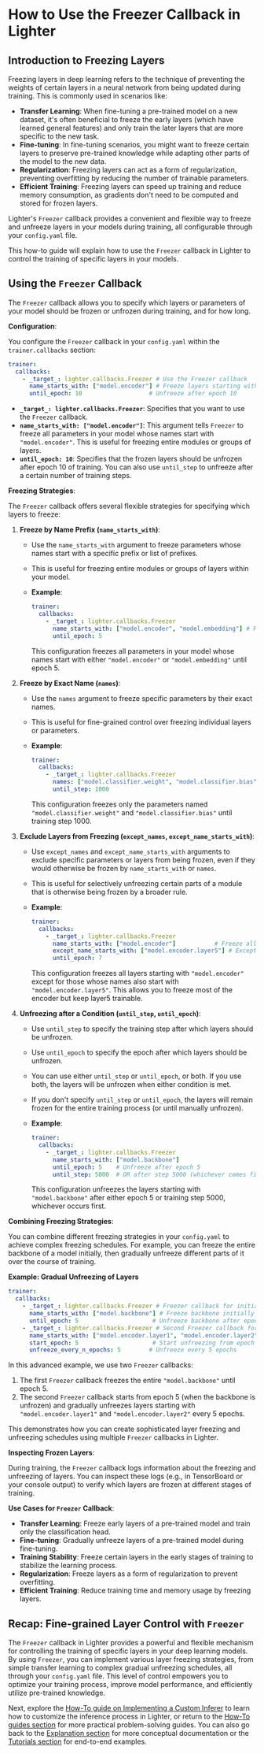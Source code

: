 # How to Use the Freezer Callback in Lighter

## Introduction to Freezing Layers

Freezing layers in deep learning refers to the technique of preventing the weights of certain layers in a neural network from being updated during training. This is commonly used in scenarios like:

*   **Transfer Learning**: When fine-tuning a pre-trained model on a new dataset, it's often beneficial to freeze the early layers (which have learned general features) and only train the later layers that are more specific to the new task.
*   **Fine-tuning**: In fine-tuning scenarios, you might want to freeze certain layers to preserve pre-trained knowledge while adapting other parts of the model to the new data.
*   **Regularization**: Freezing layers can act as a form of regularization, preventing overfitting by reducing the number of trainable parameters.
*   **Efficient Training**: Freezing layers can speed up training and reduce memory consumption, as gradients don't need to be computed and stored for frozen layers.

Lighter's `Freezer` callback provides a convenient and flexible way to freeze and unfreeze layers in your models during training, all configurable through your `config.yaml` file.

This how-to guide will explain how to use the `Freezer` callback in Lighter to control the training of specific layers in your models.

## Using the `Freezer` Callback

The `Freezer` callback allows you to specify which layers or parameters of your model should be frozen or unfrozen during training, and for how long.

**Configuration**:

You configure the `Freezer` callback in your `config.yaml` within the `trainer.callbacks` section:

```yaml title="config.yaml"
trainer:
  callbacks:
    - _target_: lighter.callbacks.Freezer # Use the Freezer callback
      name_starts_with: ["model.encoder"] # Freeze layers starting with "model.encoder"
      until_epoch: 10                   # Unfreeze after epoch 10
```

*   **`_target_: lighter.callbacks.Freezer`**: Specifies that you want to use the `Freezer` callback.
*   **`name_starts_with: ["model.encoder"]`**: This argument tells `Freezer` to freeze all parameters in your model whose names start with `"model.encoder"`. This is useful for freezing entire modules or groups of layers.
*   **`until_epoch: 10`**: Specifies that the frozen layers should be unfrozen after epoch 10 of training. You can also use `until_step` to unfreeze after a certain number of training steps.

**Freezing Strategies**:

The `Freezer` callback offers several flexible strategies for specifying which layers to freeze:

1.  **Freeze by Name Prefix (`name_starts_with`)**:

    *   Use the `name_starts_with` argument to freeze parameters whose names start with a specific prefix or list of prefixes.
    *   This is useful for freezing entire modules or groups of layers within your model.
    *   **Example**:

        ```yaml title="config.yaml"
        trainer:
          callbacks:
            - _target_: lighter.callbacks.Freezer
              name_starts_with: ["model.encoder", "model.embedding"] # Freeze encoder and embedding layers
              until_epoch: 5
        ```

        This configuration freezes all parameters in your model whose names start with either `"model.encoder"` or `"model.embedding"` until epoch 5.

2.  **Freeze by Exact Name (`names`)**:

    *   Use the `names` argument to freeze specific parameters by their exact names.
    *   This is useful for fine-grained control over freezing individual layers or parameters.
    *   **Example**:

        ```yaml title="config.yaml"
        trainer:
          callbacks:
            - _target_: lighter.callbacks.Freezer
              names: ["model.classifier.weight", "model.classifier.bias"] # Freeze classifier layer weights and bias
              until_step: 1000
        ```

        This configuration freezes only the parameters named `"model.classifier.weight"` and `"model.classifier.bias"` until training step 1000.

3.  **Exclude Layers from Freezing (`except_names`, `except_name_starts_with`)**:

    *   Use `except_names` and `except_name_starts_with` arguments to exclude specific parameters or layers from being frozen, even if they would otherwise be frozen by `name_starts_with` or `names`.
    *   This is useful for selectively unfreezing certain parts of a module that is otherwise being frozen by a broader rule.
    *   **Example**:

        ```yaml title="config.yaml"
        trainer:
          callbacks:
            - _target_: lighter.callbacks.Freezer
              name_starts_with: ["model.encoder"]           # Freeze all encoder layers
              except_name_starts_with: ["model.encoder.layer5"] # Except layers starting with "model.encoder.layer5"
              until_epoch: 7
        ```

        This configuration freezes all layers starting with `"model.encoder"` except for those whose names also start with `"model.encoder.layer5"`. This allows you to freeze most of the encoder but keep layer5 trainable.

4.  **Unfreezing after a Condition (`until_step`, `until_epoch`)**:

    *   Use `until_step` to specify the training step after which layers should be unfrozen.
    *   Use `until_epoch` to specify the epoch after which layers should be unfrozen.
    *   You can use either `until_step` or `until_epoch`, or both. If you use both, the layers will be unfrozen when either condition is met.
    *   If you don't specify `until_step` or `until_epoch`, the layers will remain frozen for the entire training process (or until manually unfrozen).
    *   **Example**:

        ```yaml title="config.yaml"
        trainer:
          callbacks:
            - _target_: lighter.callbacks.Freezer
              name_starts_with: ["model.backbone"]
              until_epoch: 5    # Unfreeze after epoch 5
              until_step: 5000  # OR after step 5000 (whichever comes first)
        ```

        This configuration unfreezes the layers starting with `"model.backbone"` after either epoch 5 or training step 5000, whichever occurs first.

**Combining Freezing Strategies**:

You can combine different freezing strategies in your `config.yaml` to achieve complex freezing schedules. For example, you can freeze the entire backbone of a model initially, then gradually unfreeze different parts of it over the course of training.

**Example: Gradual Unfreezing of Layers**

```yaml title="config.yaml"
trainer:
  callbacks:
    - _target_: lighter.callbacks.Freezer # Freezer callback for initial freezing
      name_starts_with: ["model.backbone"] # Freeze backbone initially
      until_epoch: 5                     # Unfreeze backbone after epoch 5
    - _target_: lighter.callbacks.Freezer # Second Freezer callback for gradual unfreezing
      name_starts_with: ["model.encoder.layer1", "model.encoder.layer2"] # Gradually unfreeze layer1 and layer2
      start_epoch: 5                     # Start unfreezing from epoch 5 (after backbone is unfrozen)
      unfreeze_every_n_epochs: 5        # Unfreeze every 5 epochs
```

In this advanced example, we use two `Freezer` callbacks:

1.  The first `Freezer` callback freezes the entire `"model.backbone"` until epoch 5.
2.  The second `Freezer` callback starts from epoch 5 (when the backbone is unfrozen) and gradually unfreezes layers starting with `"model.encoder.layer1"` and `"model.encoder.layer2"` every 5 epochs.

This demonstrates how you can create sophisticated layer freezing and unfreezing schedules using multiple `Freezer` callbacks in Lighter.

**Inspecting Frozen Layers**:

During training, the `Freezer` callback logs information about the freezing and unfreezing of layers. You can inspect these logs (e.g., in TensorBoard or your console output) to verify which layers are frozen at different stages of training.

**Use Cases for `Freezer` Callback**:

*   **Transfer Learning**: Freeze early layers of a pre-trained model and train only the classification head.
*   **Fine-tuning**: Gradually unfreeze layers of a pre-trained model during fine-tuning.
*   **Training Stability**: Freeze certain layers in the early stages of training to stabilize the learning process.
*   **Regularization**: Freeze layers as a form of regularization to prevent overfitting.
*   **Efficient Training**: Reduce training time and memory usage by freezing layers.

## Recap: Fine-grained Layer Control with `Freezer`

The `Freezer` callback in Lighter provides a powerful and flexible mechanism for controlling the training of specific layers in your deep learning models. By using `Freezer`, you can implement various layer freezing strategies, from simple transfer learning to complex gradual unfreezing schedules, all through your `config.yaml` file. This level of control empowers you to optimize your training process, improve model performance, and efficiently utilize pre-trained knowledge.

Next, explore the [How-To guide on Implementing a Custom Inferer](07_implementing_a_custom_inferer.md) to learn how to customize the inference process in Lighter, or return to the [How-To guides section](../how-to/) for more practical problem-solving guides. You can also go back to the [Explanation section](../explanation/) for more conceptual documentation or the [Tutorials section](../tutorials/) for end-to-end examples.
